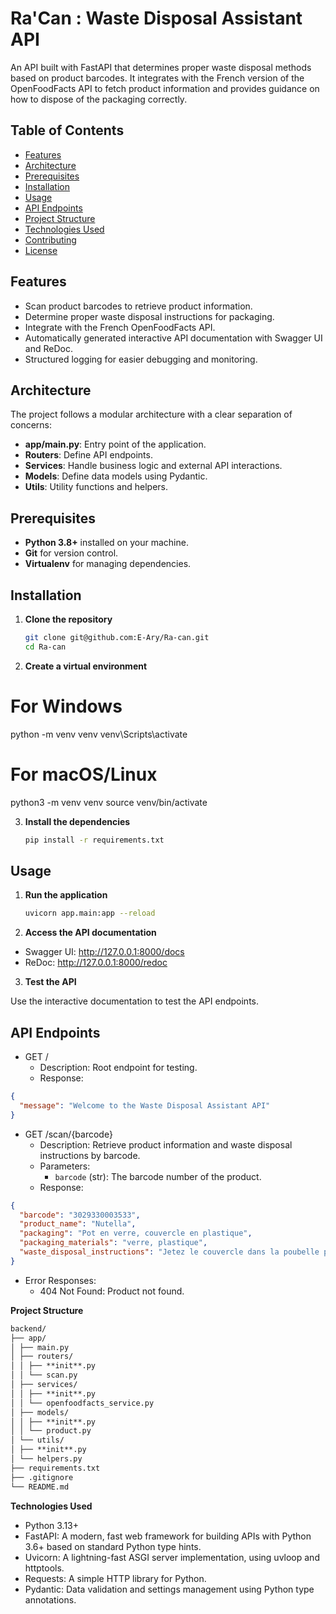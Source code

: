 # Ra'Can : Waste Disposal Assistant API

An API built with FastAPI that determines proper waste disposal methods based on product barcodes. It integrates with the French version of the OpenFoodFacts API to fetch product information and provides guidance on how to dispose of the packaging correctly.

## Table of Contents

- [Features](#features)
- [Architecture](#architecture)
- [Prerequisites](#prerequisites)
- [Installation](#installation)
- [Usage](#usage)
- [API Endpoints](#api-endpoints)
- [Project Structure](#project-structure)
- [Technologies Used](#technologies-used)
- [Contributing](#contributing)
- [License](#license)

## Features

- Scan product barcodes to retrieve product information.
- Determine proper waste disposal instructions for packaging.
- Integrate with the French OpenFoodFacts API.
- Automatically generated interactive API documentation with Swagger UI and ReDoc.
- Structured logging for easier debugging and monitoring.

## Architecture

The project follows a modular architecture with a clear separation of concerns:

- **app/main.py**: Entry point of the application.
- **Routers**: Define API endpoints.
- **Services**: Handle business logic and external API interactions.
- **Models**: Define data models using Pydantic.
- **Utils**: Utility functions and helpers.

## Prerequisites

- **Python 3.8+** installed on your machine.
- **Git** for version control.
- **Virtualenv** for managing dependencies.

## Installation

1. **Clone the repository**

   ```bash
   git clone git@github.com:E-Ary/Ra-can.git
   cd Ra-can
   ```

2. **Create a virtual environment**

# For Windows

python -m venv venv
venv\Scripts\activate

# For macOS/Linux

python3 -m venv venv
source venv/bin/activate

3. **Install the dependencies**

   ```bash
   pip install -r requirements.txt
   ```

## Usage

1. **Run the application**

   ```bash
   uvicorn app.main:app --reload
   ```

2. **Access the API documentation**

- Swagger UI: http://127.0.0.1:8000/docs
- ReDoc: http://127.0.0.1:8000/redoc

3. **Test the API**

Use the interactive documentation to test the API endpoints.

## API Endpoints

- GET /
  - Description: Root endpoint for testing.
  - Response:

```json
{
  "message": "Welcome to the Waste Disposal Assistant API"
}
```

- GET /scan/{barcode}
  - Description: Retrieve product information and waste disposal instructions by barcode.
  - Parameters:
    - `barcode` (str): The barcode number of the product.
  - Response:

```json
{
  "barcode": "3029330003533",
  "product_name": "Nutella",
  "packaging": "Pot en verre, couvercle en plastique",
  "packaging_materials": "verre, plastique",
  "waste_disposal_instructions": "Jetez le couvercle dans la poubelle plastique, le pot dans le verre."
}
```

- Error Responses:
  - 404 Not Found: Product not found.

**Project Structure**

```md
backend/
├── app/
│ ├── main.py
│ ├── routers/
│ │ ├── **init**.py
│ │ └── scan.py
│ ├── services/
│ │ ├── **init**.py
│ │ └── openfoodfacts_service.py
│ ├── models/
│ │ ├── **init**.py
│ │ └── product.py
│ └── utils/
│ ├── **init**.py
│ └── helpers.py
├── requirements.txt
├── .gitignore
└── README.md
```

**Technologies Used**

- Python 3.13+
- FastAPI: A modern, fast web framework for building APIs with Python 3.6+ based on standard Python type hints.
- Uvicorn: A lightning-fast ASGI server implementation, using uvloop and httptools.
- Requests: A simple HTTP library for Python.
- Pydantic: Data validation and settings management using Python type annotations.
